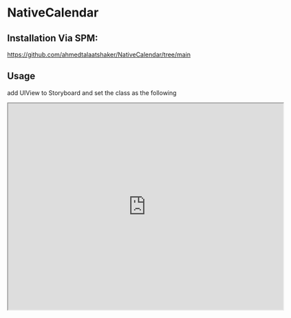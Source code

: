 # NativeCalendar

## Installation Via SPM:
https://github.com/ahmedtalaatshaker/NativeCalendar/tree/main

## Usage
add UIView to Storyboard and set the class as the following
<p align="center">
      <iframe src="https://drive.google.com/file/d/1A8-FTyBDMHfMQ29K-jit8TkZcmC2Biak/preview" width="640" height="480" allow="autoplay"></iframe>
</p>
